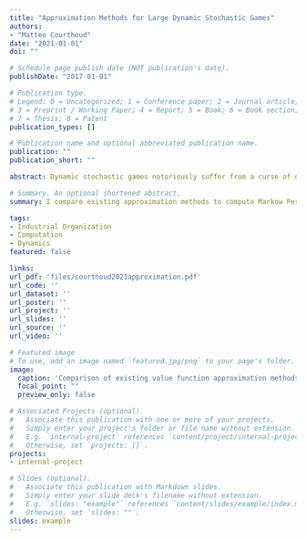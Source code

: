 ```yaml
---
title: "Approximation Methods for Large Dynamic Stochastic Games"
authors:
- "Matteo Courthoud"
date: "2021-01-01"
doi: ""

# Schedule page publish date (NOT publication's date).
publishDate: "2017-01-01"

# Publication type.
# Legend: 0 = Uncategorized; 1 = Conference paper; 2 = Journal article;
# 3 = Preprint / Working Paper; 4 = Report; 5 = Book; 6 = Book section;
# 7 = Thesis; 8 = Patent
publication_types: []

# Publication name and optional abbreviated publication name.
publication: ""
publication_short: ""

abstract: Dynamic stochastic games notoriously suffer from a curse of dimensionality that makes computing the Markov Perfect Equilibrium of large games infeasible. This article compares the existing approximation methods and alternative equilibrium concepts that have been proposed in the literature to overcome this problem. No method clearly dominates the others but some are dominated in all dimensions. In general, alternative equilibrium concepts outperform sampling-based approximation methods. I propose a new game structure, games with random order, in which players move sequentially and the order of play is unknown. The Markov Perfect equilibrium of this game consistently outperforms all existing approximation methods in terms of approximation accuracy while still being extremely efficient in terms of computational time.

# Summary. An optional shortened abstract.
summary: I compare existing approximation methods to compute Markow Perfect Equilibrium in dynamic stochastic games with large state spaces. I also propose a new approximation method called "Games with Random Order".

tags:
- Industrial Organization
- Computation
- Dynamics
featured: false

links:
url_pdf: 'files/courthoud2021approximation.pdf'
url_code: ''
url_dataset: ''
url_poster: ''
url_project: ''
url_slides: ''
url_source: ''
url_video: ''

# Featured image
# To use, add an image named `featured.jpg/png` to your page's folder. 
image:
  caption: 'Comparison of existing value function approximation methods (lower is better)'
  focal_point: ""
  preview_only: false

# Associated Projects (optional).
#   Associate this publication with one or more of your projects.
#   Simply enter your project's folder or file name without extension.
#   E.g. `internal-project` references `content/project/internal-project/index.md`.
#   Otherwise, set `projects: []`.
projects:
- internal-project

# Slides (optional).
#   Associate this publication with Markdown slides.
#   Simply enter your slide deck's filename without extension.
#   E.g. `slides: "example"` references `content/slides/example/index.md`.
#   Otherwise, set `slides: ""`.
slides: example
---
```

